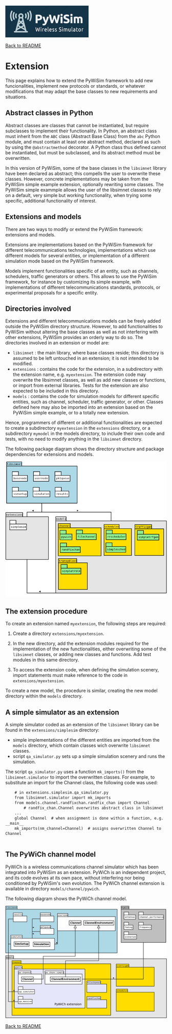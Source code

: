 ![PyWiSim logo](diagrams/PyWiSim-logo260px.png)

[Back to README](../README.md)


# Extension

This page explains how to extend the PyWiSim framework to add new funcionalities, implement new protocols or standards, or whatever modifications that may adapt the base classes to new requirements and situations.


## Abstract classes in Python

Abstract classes are classes that cannot be instantiated, but require subclasses to implement their functionality. In Python, an abstract class must inherit from the `ABC` class (Abstract Base Class) from the `abc` Python module, and must contain at least one abstract method, declared as such by using the `@abstractmethod` decorator. A Python class thus defined cannot be instantiated, but must be subclassed, and its abstract method must be overwritten.

In this version of PyWiSim, some of the base classes in the `libsimnet` library have been declared as abstract; this compells the user to overwrite these classes. However, concrete implementations may be taken from the PyWiSim simple example extension, optionally rewriting some classes. The PyWiSim simple exammple allows the user of the libsimnet classes to rely on a default, very simple but working functionality, when trying some specific, additional functionality of interest.


## Extensions and models

There are two ways to modify or extend the PyWiSim framework: extensions and models.

Extensions are implementations based on the PyWiSim framework for different telecommunications technologies, implementations which use different models for several entities, or implementation of a different simulation mode based on the PyWiSim framework. 

Models implement functionalities specific of an entity, such as channels, schedulers, traffic generators or others. This allows to use the PyWiSim framework, for instance by customizing its simple example, with implementations of different telecommunications standards, protocols, or experimental proposals for a specific entity.


## Directories involved

Extensions and different telecommunications models can be freely added outside the PyWiSim directory structure. However, to add functionalities to PyWiSim without altering the base classes as well as not interfering with other extensions, PyWiSim provides an orderly way to do so. The directories involved in an extension or model are:

- `libsimnet` : the main library, where base classes reside; this directory is assumed to be left untouched in an extension; it is not intended to be modified.
- `extensions` : contains the code for the extension, in a subdirectory with the extension name, e.g. `myextension`. The extension code may overwrite the libsimnet classes, as well as add new classes or functions, or import from external libraries. Tests for the extension are also expected to be included in this directory.
- `models` : contains the code for simulation models for different specific entities, such as channel, scheduler, traffic generator, or other. Classes defined here may also be imported into an extension based on the PyWiSim simple example, or to a totally new extension. 

Hence, programmers of different or additional functionalities are expected to create a subdirectory `myextension` in the `extensions` directory, or a subdirectory `mymodel` in the models directory, to include their own code and tests, with no need to modify anything in the `libsimnet` directory.

The following package diagram shows the directory structure and package dependencies for extensions and models.

![PyWiSim packages involved in extensions and models](./diagrams/UML-packages.png)


## The extension procedure

To create an extension named `myextension`, the following steps are required:

1. Create a directory `extensions/myextension`.

2. In the new directory, add the extension modules required for the implementation of the new functionalities, either overwriting some of the `libsimnet` classes, or adding new classes and functions. Add test modules in this same directory.

3. To access the extension code, when defining the simulation scenery, import statements must make reference to the code in `extensions/myextension`.

To create a new model, the procedure is similar, creating the new model directory within the `models` directory.


## A simple simulator as an extension

A simple simulator coded as an extension of the `libsimnet` library can be found in the `extensions/simplesim` directory:

- simple implementations of the different entities are imported from the `models` directory, which contain classes wich overwrite `libsimnet` classes.
- script `qa_simulator.py` sets up a simple simulation scenery and runs the simulation.

The script `qa_simulator.py` uses a function `mk_imports()` from the `libsimnet.simulator` to import the overwritten classes. For example, to substitute an import for the Channel class, the following code was used:
```
    # in extensions.simplesim.qa_simulator.py
    from libsimnet.simulator import mk_imports
    from models.channel.randfixchan.randfix_chan import Channel 
        # randfix_chan.Channel overwrites abstract class in libsimnet
    ...
    global Channel  # when assignment is done within a function, e.g. __main__
    mk_imports(nm_channel=Channel)  # assigns overwritten Channel to Channel
    
``` 


## The PyWiCh channel model 

PyWiCh is a wireless communications channel simulator which has been integrated into PyWiSim as an extension. PyWiCh is an independent project, and its code evolves at its own pace, without interfering nor being conditioned by PyWiSim's own evolution. The PyWiCh channel extension is available in directory `models/channel/pywich`.
 
The following diagram shows the PyWiCh channel model. 

![PyWiCh channel model](diagrams/UML-pywich_sim.png)


<!--
## The channel from file model

A channel from file model takes channel states from a CSV file. This allows for any channel simulator or channel state data from real communications to be used in a PyWiSim based simulator. The channel from file extension with some example channel state data is available in directory `models/channel/filechannel`. -->

[Back to README](../README.md)
